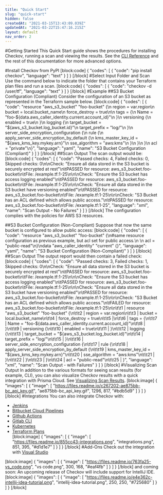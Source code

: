 ```yaml
---
title: "Quick Start"
slug: "quick-start"
hidden: false
createdAt: "2021-03-15T13:43:09.039Z"
updatedAt: "2021-03-22T15:47:16.215Z"
layout: default
nav_order: 2
---
```

#Getting Started
This Quick Start guide shows the procedures for installing Checkov, running a scan and viewing the results.
See the [CLI Reference](doc:cli-command-reference) and the rest of this documentation for more advanced options.

#Install Checkov from PyPI
[block:code]
{
  "codes": [
    {
      "code": "pip install checkov",
      "language": "text"
    }
  ]
}
[/block]
#Select Input Folder and Scan
Use the command below to indicate the folder that contains your Terraform plan files and run a scan.
[block:code]
{
  "codes": [
    {
      "code": "checkov -d /user/tf",
      "language": "text"
    }
  ]
}
[/block]
#Example
##S3 Bucket Configuration (Compliant)
Consider the configuration of an S3 bucket as represented in the Terraform sample below.
[block:code]
{
  "codes": [
    {
      "code": "resource \"aws_s3_bucket\" \"foo-bucket\" {\n  region        = var.region\n  bucket        = local.bucket_name\n  force_destroy = true\n\n  tags = {\n    Name = \"foo-${data.aws_caller_identity.current.account_id}\"\n  }\n  versioning {\n    enabled = true\n  }\n  logging {\n    target_bucket = \"${aws_s3_bucket.log_bucket.id}\"\n    target_prefix = \"log/\"\n  }\n  server_side_encryption_configuration {\n    rule {\n      apply_server_side_encryption_by_default {\n        kms_master_key_id = \"${aws_kms_key.mykey.arn}\"\n        sse_algorithm     = \"aws:kms\"\n      }\n    }\n  }\n  acl           = \"private\"\n}",
      "language": "yaml",
      "name": "S3 Bucket Configuration (Compliant)"
    }
  ]
}
[/block]
##Scan Output
The scan output would be:
[block:code]
{
  "codes": [
    {
      "code": "Passed checks: 4, Failed checks: 0, Skipped checks: 0\n\nCheck: \"Ensure all data stored in the S3 bucket is securely encrypted at rest\"\n\tPASSED for resource: aws_s3_bucket.foo-bucket\n\tFile: /example.tf:1-25\n\n\nCheck: \"Ensure the S3 bucket has access logging enabled\"\n\tPASSED for resource: aws_s3_bucket.foo-bucket\n\tFile: /example.tf:1-25\n\n\nCheck: \"Ensure all data stored in the S3 bucket have versioning enabled\"\n\tPASSED for resource: aws_s3_bucket.foo-bucket\n\tFile: /example.tf:1-25\n\n\nCheck: \"S3 Bucket has an ACL defined which allows public access.\"\n\tPASSED for resource: aws_s3_bucket.foo-bucket\n\tFile: /example.tf:1-25",
      "language": "xml",
      "name": "Scan Output - No Failures"
    }
  ]
}
[/block]
The configuration complies with the policies for AWS S3 resources.

##S3 Bucket Configuration (Non-Compliant)
Suppose that now the same bucket is configured to allow public access:
[block:code]
{
  "codes": [
    {
      "code": "resource \"aws_s3_bucket\" \"foo-bucket\" {\n#same resource configuration as previous example, but acl set for public access.\n  \n  acl           = \"public-read\"\n}\ndata \"aws_caller_identity\" \"current\" {}",
      "language": "yaml",
      "name": "S3 Bucket Configuration (Non-Compliant)"
    }
  ]
}
[/block]
##Scan Output
The output report would then contain a failed check:
[block:code]
{
  "codes": [
    {
      "code": "Passed checks: 3, Failed checks: 1, Skipped checks: 0\n\nCheck: \"Ensure all data stored in the S3 bucket is securely encrypted at rest\"\n\tPASSED for resource: aws_s3_bucket.foo-bucket\n\tFile: /example.tf:1-25\n\n\nCheck: \"Ensure the S3 bucket has access logging enabled\"\n\tPASSED for resource: aws_s3_bucket.foo-bucket\n\tFile: /example.tf:1-25\n\n\nCheck: \"Ensure all data stored in the S3 bucket have versioning enabled\"\n\tPASSED for resource: aws_s3_bucket.foo-bucket\n\tFile: /example.tf:1-25\n\n\nCheck: \"S3 Bucket has an ACL defined which allows public access.\"\n\tFAILED for resource: aws_s3_bucket.foo-bucket\n\tFile: /example.tf:1-25\n\n\t\t1 | resource \"aws_s3_bucket\" \"foo-bucket\" {\n\t\t2 |   region        = var.region\n\t\t3 |   bucket        = local.bucket_name\n\t\t4 |   force_destroy = true\n\t\t5 |\n\t\t6 |   tags = {\n\t\t7 |     Name = \"foo-${data.aws_caller_identity.current.account_id}\"\n\t\t8 |   }\n\t\t9 |   versioning {\n\t\t10 |     enabled = true\n\t\t11 |   }\n\t\t12 |   logging {\n\t\t13 |     target_bucket = \"${aws_s3_bucket.log_bucket.id}\"\n\t\t14 |     target_prefix = \"log/\"\n\t\t15 |   }\n\t\t16 |   server_side_encryption_configuration {\n\t\t17 |     rule {\n\t\t18 |       apply_server_side_encryption_by_default {\n\t\t19 |         kms_master_key_id = \"${aws_kms_key.mykey.arn}\"\n\t\t20 |         sse_algorithm     = \"aws:kms\"\n\t\t21 |       }\n\t\t22 |     }\n\t\t23 |   }\n\t\t24 |   acl           = \"public-read\"\n\t\t25 | }",
      "language": "xml",
      "name": "Scan Output - with Failures"
    }
  ]
}
[/block]
#Visualizing Scan Output
In addition to the various formats for seeing scan results (for example, CLI), you can also visualize Checkov results with a quick integration with Prisma Cloud. See [Visualizing Scan Results](doc:visualizing-scan-results).
[block:image]
{
  "images": [
    {
      "image": [
        "https://files.readme.io/c267202-ae875bb-bc_api_key.gif",
        "ae875bb-bc_api_key.gif",
        1296,
        817,
        "#bdb5d9"
      ]
    }
  ]
}
[/block]
#Integrations
You can also integrate Checkov with:
  * [Jenkins](doc:jenkins) 
  * [Bitbucket Cloud Pipelines](doc:bitbucket-cloud-pipelines) 
  * [Github Actions](doc:github-actions) 
  * [Gitlab CLI](doc:gitlab-cli) 
  * [Kubernetes](doc:kubernetes) 
  * [Terraform Plans](doc:scan-terraform-plan-1)  
[block:image]
{
  "images": [
    {
      "image": [
        "https://files.readme.io/855cc43-integrations.png",
        "integrations.png",
        851,
        395,
        "#d1d1e7"
      ]
    }
  ]
}
[/block]
#Add-Ons
Check out the integration with [Visual Studio](https://marketplace.visualstudio.com/items?itemName=Bridgecrew.checkov)

[block:image]
{
  "images": [
    {
      "image": [
        "https://files.readme.io/763fa25-vs_code.png",
        "vs code.png",
        300,
        168,
        "#eaf4fb"
      ]
    }
  ]
}
[/block]
and coming soon:
An upcoming release of Checkov will include support for IntelliJ IDE.
[block:image]
{
  "images": [
    {
      "image": [
        "https://files.readme.io/e4e362c-intellij-idea-tutorial.png",
        "intellij-idea-tutorial.png",
        250,
        250,
        "#725680"
      ]
    }
  ]
}
[/block]